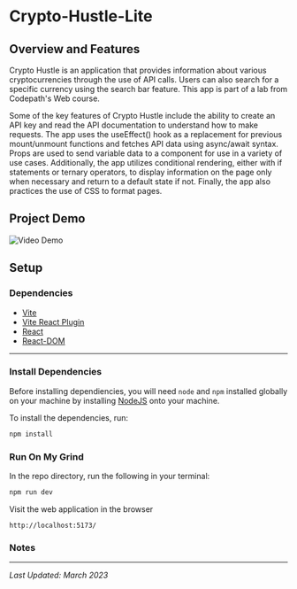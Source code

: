# Crypto-Hustle-Lite

## Overview and Features

Crypto Hustle is an application that provides information about various cryptocurrencies through the use of API calls. Users can also search for a specific currency using the search bar feature. This app is part of a lab from Codepath's Web course.

Some of the key features of Crypto Hustle include the ability to create an API key and read the API documentation to understand how to make requests. The app uses the useEffect() hook as a replacement for previous mount/unmount functions and fetches API data using async/await syntax. Props are used to send variable data to a component for use in a variety of use cases. Additionally, the app utilizes conditional rendering, either with if statements or ternary operators, to display information on the page only when necessary and return to a default state if not. Finally, the app also practices the use of CSS to format pages.

## Project Demo

<img src="http://g.recordit.co/d6l6Qt4Zp7.gif" title='Video Demo' width='' alt='Video Demo' />



## Setup

### Dependencies

* [Vite](https://www.npmjs.com/package/vite)
* [Vite React Plugin](https://www.npmjs.com/package/@vitejs/plugin-react)
* [React](https://www.npmjs.com/package/react)
* [React-DOM](https://www.npmjs.com/package/react-dom)

---

### Install Dependencies

Before installing dependiencies, you will need `node` and `npm` installed globally on your machine by installing [NodeJS](https://nodejs.org/en/download/) onto your machine.

To install the dependencies, run:

```sh
npm install
```

### Run On My Grind

In the repo directory, run the following in your terminal:

```sh
npm run dev

```

Visit the web application in the browser

```console
http://localhost:5173/
```
### Notes

---

*Last Updated: March 2023*
